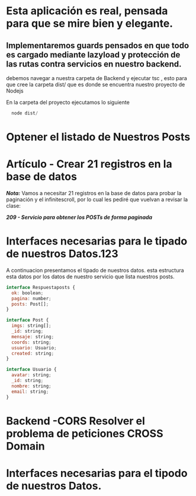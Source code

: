 
# Esta aplicación es real, pensada para que se mire bien y elegante. 
 
## Implementaremos guards pensados en que todo es cargado mediante lazyload y protección de las rutas contra servicios en nuestro backend.


debemos navegar a nuestra carpeta de Backend 
y ejecutar tsc , esto para que cree la carpeta dist/ que es donde se encuentra nuestro proyecto de Nodejs

En la carpeta del proyecto ejecutamos lo siguiente

~~~javascript
  node dist/
~~~






# Optener el listado de Nuestros Posts

# Artículo - Crear 21 registros en la base de datos
***Nota:***
Vamos a necesitar 21 registros en la base de datos para probar la paginación y el infinitescroll, por lo cual les pediré que vuelvan a revisar la clase:

***209 - Servicio para obtener los POSTs de forma paginada***




# Interfaces necesarias para le tipado de nuestros Datos.123

  A continuacion presentamos el tipado de nuestros datos.
  esta estructura esta datos por los datos de nuestro servicio que lista nuestros posts.


~~~javascript
interface Respuestaposts {
  ok: boolean;
  pagina: number;
  posts: Post[];
}

interface Post {
  imgs: string[];
  _id: string;
  mensaje: string;
  coords: string;
  usuario: Usuario;
  created: string;
}

interface Usuario {
  avatar: string;
  _id: string;
  nombre: string;
  email: string;
}
~~~




# Backend -CORS Resolver el problema de peticiones CROSS Domain

# Interfaces necesarias para el tipodo de nuestros Datos.

